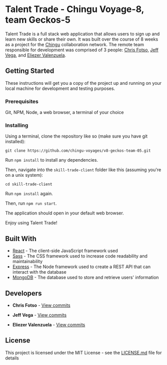 # Talent Trade - Chingu Voyage-8, team Geckos-5

Talent Trade is a full stack web application that allows users to sign up and learn new skills or share their own. It was built over the course of 8 weeks as a project for the [Chingu](https://chingu.io/) collaboration network. The remote team responsible for development was comprised of 3 people: [Chris Fotso](https://github.com/chrisfotso), [Jeff Vega](https://github.com/jeffvega), and [Eliezer Valenzuela](https://github.com/vzla0094).

## Getting Started

These instructions will get you a copy of the project up and running on your local machine for development and testing purposes.

### Prerequisites

Git, NPM, Node, a web browser, a terminal of your choice

### Installing

Using a terminal, clone the repository like so (make sure you have git installed):
```
git clone https://github.com/chingu-voyages/v8-geckos-team-05.git
```

Run `npm install` to install any dependencies.

Then, navigate into the `skill-trade-client` folder like this (assuming you're on a unix system):

`cd skill-trade-client`

Run `npm install` again.

Then, run `npm run start`.

The application should open in your default web browser.

Enjoy using Talent Trade!
## Built With

* [React](https://reactjs.org/) - The client-side JavaScript framework used
* [Sass](https://sass-lang.com/) - The CSS framework used to increase code readability and maintainability
* [Express](https://expressjs.com/) - The Node framework used to create a REST API that can interact with the database
* [MongoDB](https://www.mongodb.com/) - The database used to store and retrieve users' information

## Developers

* **Chris Fotso** - [View commits](https://github.com/chingu-voyages/v8-geckos-team-05/commits?author=chrisfotso)

* **Jeff Vega** - [View commits](https://github.com/chingu-voyages/v8-geckos-team-05/commits?author=jeffvega)

* **Eliezer Valenzuela** - [View commits](https://github.com/chingu-voyages/v8-geckos-team-05/commits?author=vzla0094)

## License

This project is licensed under the MIT License - see the [LICENSE.md](LICENSE.md) file for details

